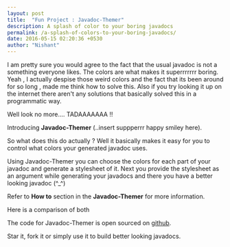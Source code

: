 ```yaml
---
layout: post
title:  "Fun Project : Javadoc-Themer"
description: A splash of color to your boring javadocs
permalink: /a-splash-of-colors-to-your-boring-javadocs/
date: 2016-05-15 02:20:36 +0530
author: "Nishant"
---
```


I am pretty sure you would agree to the fact that the usual javadoc is not a something everyone likes. The colors are what makes it superrrrrrr boring. Yeah , I actually despise those weird colors and the fact that its been around for so long , made me think how to solve this. Also if you try looking it up on the internet there aren't any solutions that basically solved this in a programmatic way.

Well look no more.... TADAAAAAAA !!

Introducing **Javadoc-Themer** (..insert suppperrr happy smiley here).

<amp-img width="600" height="700" layout="responsive" src="/assets/images/posts/javadocthemer.png"></amp-img>

So what does this do actually ? Well it basically makes it easy for you to control what colors your generated javadoc uses.

Using Javadoc-Themer you can choose the colors for each part of your javadoc and generate a stylesheet of it. Next you provide the stylesheet as an argument while generating your javadocs and there you have a better looking javadoc (^_^)

Refer to **How to** section in the **Javadoc-Themer** for more information.

Here is a comparison of both

<amp-img width="600" height="800" layout="responsive" src="/assets/images/posts/javadocdiff.png"></amp-img>

The code for Javadoc-Themer is open sourced on [github](https://github.com/nisrulz/javadoc-themer).

Star it, fork it or simply use it to build better looking javadocs.

